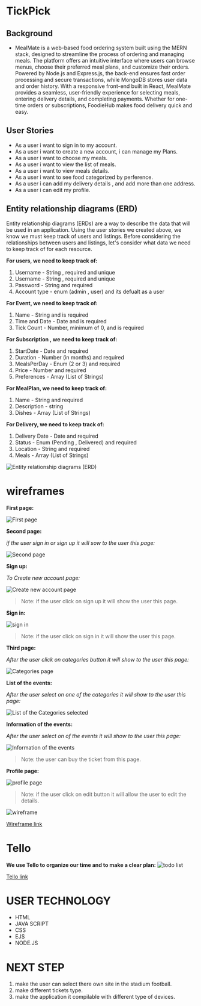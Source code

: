 # TickPick

## Background

- MealMate is a web-based food ordering system built using the MERN stack, designed to streamline the process of ordering and managing meals. The platform offers an intuitive interface where users can browse menus, choose their preferred meal plans, and customize their orders. Powered by Node.js and Express.js, the back-end ensures fast order processing and secure transactions, while MongoDB stores user data and order history. With a responsive front-end built in React, MealMate provides a seamless, user-friendly experience for selecting meals, entering delivery details, and completing payments. Whether for one-time orders or subscriptions, FoodieHub makes food delivery quick and easy.

## User Stories

- As a user i want to sign in to my account.
- As a user i want to create a new account, i can manage my Plans.
- As a user i want to choose my meals.
- As a user i want to view the list of meals.
- As a user i want to view meals details.
- As a user i want to see food categorized by perference.
- As a user i can add my delivery details , and add more than one address.
- As a user i can edit my profile.

## Entity relationship diagrams (ERD)

Entity relationship diagrams (ERDs) are a way to describe the data that will be used in an application. Using the user stories we created above, we know we must keep track of users and listings. Before considering the relationships between users and listings, let's consider what data we need to keep track of for each resource.

**For users, we need to keep track of:**

1. Username - String , required and unique
2. Username - String , required and unique
3. Password - String and required
4. Account type - enum (admin , user) and its defualt as a user

**For Event, we need to keep track of:**

1. Name - String and is required
2. Time and Date - Date and is required
3. Tick Count - Number, minimum of 0, and is required

**For Subscription , we need to keep track of:**

1. StartDate - Date and required
2. Duration - Number (in months) and required
3. MealsPerDay - Enum (2 or 3) and required
4. Price - Number and required
5. Preferences - Array (List of Strings)

**For MealPlan, we need to keep track of:**

1. Name - String and required
2. Description - string
3. Dishes - Array (List of Strings)

**For Delivery, we need to keep track of:**

1. Delivery Date - Date and required
2. Status - Enum (Pending , Delivered) and required
3. Location - String and required
4. Meals - Array (List of Strings)

![Entity relationship diagrams (ERD) ](./TickPick.png)

# wireframes

**First page:**

![First page](./firstpage.png)

**Second page:**

_if the user sign in or sign up it will sow to the user this page:_

![Second page](./Second%20page.png)

**Sign up:**

_To Create new account page:_

![Create new account page](./Fpage.png)

> Note: if the user click on sign up it will show the user this page.

**Sign in:**

![sign in](./sign%20in.png)

> Note: if the user click on sign in it will show the user this page.

**Third page:**

_After the user click on categories button it will show to the user this page:_

![Categories page](./Categorise.png)

**List of the events:**

_After the user select on one of the categories it will show to the user this page:_

![List of the Categories selected](./list.png)

**Information of the events:**

_After the user select on of the events it will show to the user this page:_

![Information of the events](./event%20info.png)

> Note: the user can buy the ticket from this page.

**Profile page:**

![profile page](./profile.png)

> Note: if the user click on edit button it will allow the user to edit the details.

![wireframe](./wireframe.png)

[Wireframe link](https://www.canva.com/design/DAGYVOanQ8A/eHEWSjQ8PFcfRaPrF6Oi4Q/edit?utm_content=DAGYVOanQ8A&utm_campaign=designshare&utm_medium=link2&utm_source=sharebutton)

# Tello

**We use Tello to organize our time and to make a clear plan:**
![todo list](image.png)

[Tello link](https://trello.com/b/WtBlCk2q/tickpick)

# USER TECHNOLOGY

- HTML
- JAVA SCRIPT
- CSS
- EJS
- NODE.JS

# NEXT STEP

1. make the user can select there own site in the stadium football.
2. make different tickets type.
3. make the application it compilable with different type of devices.